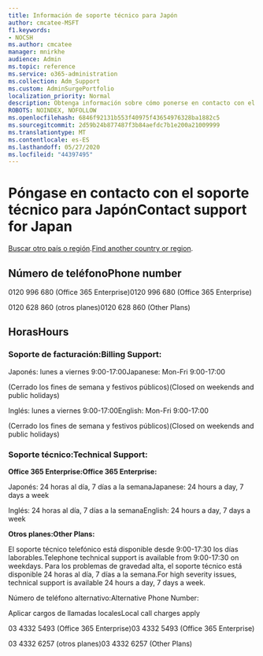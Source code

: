 ```yaml
---
title: Información de soporte técnico para Japón
author: cmcatee-MSFT
f1.keywords:
- NOCSH
ms.author: cmcatee
manager: mnirkhe
audience: Admin
ms.topic: reference
ms.service: o365-administration
ms.collection: Adm_Support
ms.custom: AdminSurgePortfolio
localization_priority: Normal
description: Obtenga información sobre cómo ponerse en contacto con el soporte técnico de su país o región.
ROBOTS: NOINDEX, NOFOLLOW
ms.openlocfilehash: 6846f92131b553f40975f43654976328ba1882c5
ms.sourcegitcommit: 2d59b24b877487f3b84aefdc7b1e200a21009999
ms.translationtype: MT
ms.contentlocale: es-ES
ms.lasthandoff: 05/27/2020
ms.locfileid: "44397495"
---
```

# <a name="contact-support-for-japan"></a><span data-ttu-id="85a2f-103">Póngase en contacto con el soporte técnico para Japón</span><span class="sxs-lookup"><span data-stu-id="85a2f-103">Contact support for Japan</span></span>

<span data-ttu-id="85a2f-104">[Buscar otro país o región](../contact-support-for-business-products.md).</span><span class="sxs-lookup"><span data-stu-id="85a2f-104">[Find another country or region](../contact-support-for-business-products.md).</span></span>

## <a name="phone-number"></a><span data-ttu-id="85a2f-105">Número de teléfono</span><span class="sxs-lookup"><span data-stu-id="85a2f-105">Phone number</span></span>
<span data-ttu-id="85a2f-106">0120 996 680 (Office 365 Enterprise)</span><span class="sxs-lookup"><span data-stu-id="85a2f-106">0120 996 680 (Office 365 Enterprise)</span></span>

<span data-ttu-id="85a2f-107">0120 628 860 (otros planes)</span><span class="sxs-lookup"><span data-stu-id="85a2f-107">0120 628 860 (Other Plans)</span></span>

## <a name="hours"></a><span data-ttu-id="85a2f-108">Horas</span><span class="sxs-lookup"><span data-stu-id="85a2f-108">Hours</span></span>
### <a name="billing-support"></a><span data-ttu-id="85a2f-109">Soporte de facturación:</span><span class="sxs-lookup"><span data-stu-id="85a2f-109">Billing Support:</span></span>

<span data-ttu-id="85a2f-110">Japonés: lunes a viernes 9:00-17:00</span><span class="sxs-lookup"><span data-stu-id="85a2f-110">Japanese: Mon-Fri 9:00-17:00</span></span>

<span data-ttu-id="85a2f-111">(Cerrado los fines de semana y festivos públicos)</span><span class="sxs-lookup"><span data-stu-id="85a2f-111">(Closed on weekends and public holidays)</span></span>

<span data-ttu-id="85a2f-112">Inglés: lunes a viernes 9:00-17:00</span><span class="sxs-lookup"><span data-stu-id="85a2f-112">English: Mon-Fri 9:00-17:00</span></span>

<span data-ttu-id="85a2f-113">(Cerrado los fines de semana y festivos públicos)</span><span class="sxs-lookup"><span data-stu-id="85a2f-113">(Closed on weekends and public holidays)</span></span>

### <a name="technical-support"></a><span data-ttu-id="85a2f-114">Soporte técnico:</span><span class="sxs-lookup"><span data-stu-id="85a2f-114">Technical Support:</span></span>

<span data-ttu-id="85a2f-115">**Office 365 Enterprise:**</span><span class="sxs-lookup"><span data-stu-id="85a2f-115">**Office 365 Enterprise:**</span></span>

<span data-ttu-id="85a2f-116">Japonés: 24 horas al día, 7 días a la semana</span><span class="sxs-lookup"><span data-stu-id="85a2f-116">Japanese: 24 hours a day, 7 days a week</span></span>

<span data-ttu-id="85a2f-117">Inglés: 24 horas al día, 7 días a la semana</span><span class="sxs-lookup"><span data-stu-id="85a2f-117">English: 24 hours a day, 7 days a week</span></span>

<span data-ttu-id="85a2f-118">**Otros planes:**</span><span class="sxs-lookup"><span data-stu-id="85a2f-118">**Other Plans:**</span></span>

<span data-ttu-id="85a2f-119">El soporte técnico telefónico está disponible desde 9:00-17:30 los días laborables.</span><span class="sxs-lookup"><span data-stu-id="85a2f-119">Telephone technical support is available from 9:00-17:30 on weekdays.</span></span> <span data-ttu-id="85a2f-120">Para los problemas de gravedad alta, el soporte técnico está disponible 24 horas al día, 7 días a la semana.</span><span class="sxs-lookup"><span data-stu-id="85a2f-120">For high severity issues, technical support is available 24 hours a day, 7 days a week.</span></span>

<span data-ttu-id="85a2f-121">Número de teléfono alternativo:</span><span class="sxs-lookup"><span data-stu-id="85a2f-121">Alternative Phone Number:</span></span>

<span data-ttu-id="85a2f-122">Aplicar cargos de llamadas locales</span><span class="sxs-lookup"><span data-stu-id="85a2f-122">Local call charges apply</span></span>

<span data-ttu-id="85a2f-123">03 4332 5493 (Office 365 Enterprise)</span><span class="sxs-lookup"><span data-stu-id="85a2f-123">03 4332 5493 (Office 365 Enterprise)</span></span>

<span data-ttu-id="85a2f-124">03 4332 6257 (otros planes)</span><span class="sxs-lookup"><span data-stu-id="85a2f-124">03 4332 6257 (Other Plans)</span></span>
